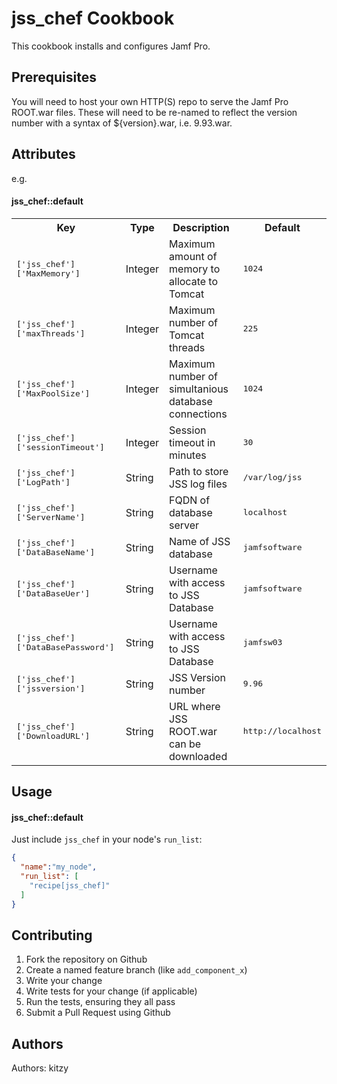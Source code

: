 jss_chef Cookbook
===================
This cookbook installs and configures Jamf Pro.

Prerequisites
-------------

You will need to host your own HTTP(S) repo to serve the Jamf Pro ROOT.war files. These will need to be re-named to reflect the version number with a syntax of ${version}.war, i.e. 9.93.war.

Attributes
----------

e.g.
#### jss_chef::default
<table>
  <tr>
    <th>Key</th>
    <th>Type</th>
    <th>Description</th>
    <th>Default</th>
  </tr>
  <tr>
    <td><tt>['jss_chef']['MaxMemory']</tt></td>
    <td>Integer</td>
    <td>Maximum amount of memory to allocate to Tomcat</td>
    <td><tt>1024</tt></td>
  </tr>
  <tr>
    <td><tt>['jss_chef']['maxThreads']</tt></td>
    <td>Integer</td>
    <td>Maximum number of Tomcat threads</td>
    <td><tt>225</tt></td>
  </tr>
  <tr>
    <td><tt>['jss_chef']['MaxPoolSize']</tt></td>
    <td>Integer</td>
    <td>Maximum number of simultanious database connections</td>
    <td><tt>1024</tt></td>
  </tr>
  <tr>
    <td><tt>['jss_chef']['sessionTimeout']</tt></td>
    <td>Integer</td>
    <td>Session timeout in minutes</td>
    <td><tt>30</tt></td>
  </tr>
  <tr>
    <td><tt>['jss_chef']['LogPath']</tt></td>
    <td>String</td>
    <td>Path to store JSS log files</td>
    <td><tt>/var/log/jss</tt></td>
  </tr>
  <tr>
    <td><tt>['jss_chef']['ServerName']</tt></td>
    <td>String</td>
    <td>FQDN of database server</td>
    <td><tt>localhost</tt></td>
  </tr>
  <tr>
    <td><tt>['jss_chef']['DataBaseName']</tt></td>
    <td>String</td>
    <td>Name of JSS database</td>
    <td><tt>jamfsoftware</tt></td>
  </tr>
  <tr>
    <td><tt>['jss_chef']['DataBaseUer']</tt></td>
    <td>String</td>
    <td>Username with access to JSS Database</td>
    <td><tt>jamfsoftware</tt></td>
  </tr>
  <tr>
    <td><tt>['jss_chef']['DataBasePassword']</tt></td>
    <td>String</td>
    <td>Username with access to JSS Database</td>
    <td><tt>jamfsw03</tt></td>
  </tr>
  <tr>
    <td><tt>['jss_chef']['jssversion']</tt></td>
    <td>String</td>
    <td>JSS Version number</td>
    <td><tt>9.96</tt></td>
  </tr>
  <tr>
    <td><tt>['jss_chef']['DownloadURL']</tt></td>
    <td>String</td>
    <td>URL where JSS ROOT.war can be downloaded</td>
    <td><tt>http://localhost</tt></td>
  </tr>
</table>

Usage
-----
#### jss_chef::default

Just include `jss_chef` in your node's `run_list`:

```json
{
  "name":"my_node",
  "run_list": [
    "recipe[jss_chef]"
  ]
}
```

Contributing
------------

1. Fork the repository on Github
2. Create a named feature branch (like `add_component_x`)
3. Write your change
4. Write tests for your change (if applicable)
5. Run the tests, ensuring they all pass
6. Submit a Pull Request using Github

Authors
-------------------
Authors: kitzy
